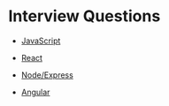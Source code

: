 # Interview Questions

-   [JavaScript](./Javascript/readme.md)

-   [React]()

-   [Node/Express]()

-   [Angular]()
